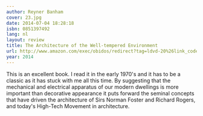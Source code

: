 ```yaml
---
author: Reyner Banham
cover: 23.jpg
date: 2014-07-04 18:28:18
isbn: 0851397492
lang: nl
layout: review
title: The Architecture of the Well-tempered Environment
url: http://www.amazon.com/exec/obidos/redirect?tag=ldvd-20%26link_code=xm2%26camp=2025%26creative=165953%26path=http://www.amazon.com/gp/redirect.html%253fASIN=0851397492%2526tag=ldvd-20%2526lcode=xm2%2526cID=2025%2526ccmID=165953%2526location=/o/ASIN/0851397492%25253FSubscriptionId=0VJDVJ14KM0P0VXDCQ82
year: 2014
---
```

This is an excellent book. I read it in the early 1970's and it has to be a classic as it has stuck with me all this time. By suggesting that the mechanical and electrical apparatus of our modern dwellings is more  important than decorative appearance it puts forward the seminal concepts  that have driven the architecture of Sirs Norman Foster and Richard Rogers,  and today's High-Tech Movement in architecture.

